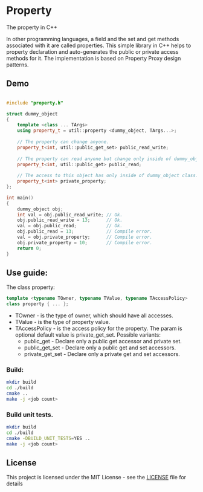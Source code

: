 # Property
The property in C++

In other programming languages, a field and the set and get methods associated with it are called properties. This simple library in C++ helps to property declaration and auto-generates the public or private access methods for it. The implementation is based on Property Proxy design patterns.

## Demo

```cpp

#include "property.h"

struct dummy_object
{
    template <class ... TArgs>
    using property_t = util::property <dummy_object, TArgs...>;
    
    // The property can change anyone.
    property_t<int, util::public_get_set> public_read_write;
    
    // The property can read anyone but change only inside of dummy_object class.
    property_t<int, util::public_get> public_read;
    
    // The access to this object has only inside of dummy_object class.
    property_t<int> private_property;
};

int main()
{
    dummy_object obj;
    int val = obj.public_read_write; // Ok.
    obj.public_read_write = 13;      // Ok.
    val = obj.public_read;           // Ok.
    obj.public_read = 13;            // Compile error.
    val = obj.private_property;      // Compile error.
    obj.private_property = 10;       // Compile error.
    return 0;
}

```

## Use guide:

The class property:
```cpp
template <typename TOwner, typename TValue, typename TAccessPolicy>
class property { ... };
```
* TOwner - is the type of owner, which should have all accesses. 
* TValue - is the type of property value.
* TAccessPolicy - is the access policy for the property. The param is optional default value is private_get_set. Possible variants: 
  * public_get - Declare only a public get accessor and private set.
  * public_get_set - Declare only a public get and set accessors.
  * private_get_set - Declare only a private get and set accessors.
                     
### Build:

```bash
mkdir build
cd ./build
cmake ..
make -j <job count>
```

### Build unit tests.
```bash
mkdir build
cd ./build
cmake -DBUILD_UNIT_TESTS=YES ..
make -j <job count>
```

## License

This project is licensed under the MIT License - see the [LICENSE](LICENSE) file for details

